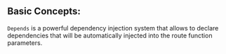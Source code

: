 ## Basic Concepts:
`Depends` is a powerful dependency injection system that allows to declare dependencies that will be automatically injected into the route function parameters.





